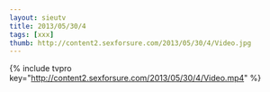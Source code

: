 ```yaml
--- 
layout: sieutv
title: 2013/05/30/4
tags: [xxx]
thumb: http://content2.sexforsure.com/2013/05/30/4/Video.jpg
---
```

{% include tvpro key="http://content2.sexforsure.com/2013/05/30/4/Video.mp4" %} 
